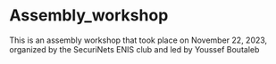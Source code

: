 # Assembly_workshop
This is an assembly workshop that took place on November 22, 2023, organized by the SecuriNets ENIS club and led by Youssef Boutaleb
